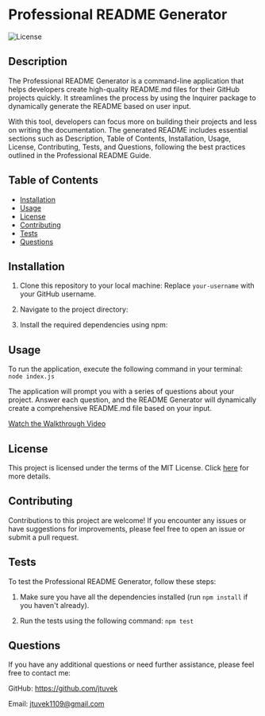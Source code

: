 # Professional README Generator

![License](https://img.shields.io/badge/License-MIT-yellow.svg)

## Description

The Professional README Generator is a command-line application that helps developers create high-quality README.md files for their GitHub projects quickly. It streamlines the process by using the Inquirer package to dynamically generate the README based on user input.

With this tool, developers can focus more on building their projects and less on writing the documentation. The generated README includes essential sections such as Description, Table of Contents, Installation, Usage, License, Contributing, Tests, and Questions, following the best practices outlined in the Professional README Guide.

## Table of Contents

- [Installation](#installation)
- [Usage](#usage)
- [License](#license)
- [Contributing](#contributing)
- [Tests](#tests)
- [Questions](#questions)

## Installation

1. Clone this repository to your local machine:
Replace `your-username` with your GitHub username.

2. Navigate to the project directory:

3. Install the required dependencies using npm:

## Usage

To run the application, execute the following command in your terminal: `node index.js`

The application will prompt you with a series of questions about your project. Answer each question, and the README Generator will dynamically create a comprehensive README.md file based on your input.

<!-- Add a link to your walkthrough video here (Replace `walkthrough-video-link` with the actual link) -->
[Watch the Walkthrough Video](walkthrough-video-link)

## License

This project is licensed under the terms of the MIT License. Click [here](https://opensource.org/licenses/MIT) for more details.

## Contributing

Contributions to this project are welcome! If you encounter any issues or have suggestions for improvements, please feel free to open an issue or submit a pull request.

## Tests

To test the Professional README Generator, follow these steps:

1. Make sure you have all the dependencies installed (run `npm install` if you haven't already).

2. Run the tests using the following command: `npm test`

## Questions

If you have any additional questions or need further assistance, please feel free to contact me:

GitHub: https://github.com/jtuvek

Email: jtuvek1109@gmail.com
